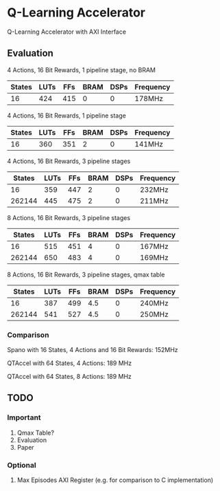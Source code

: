 # Q-Learning Accelerator

Q-Learning Accelerator with AXI Interface

## Evaluation

4 Actions, 16 Bit Rewards, 1 pipeline stage, no BRAM

| States | LUTs | FFs | BRAM | DSPs | Frequency |
| ------ | ------ | ------ | ------ | ------ | ------ |
| 16 | 424 | 415 | 0 | 0 | 178MHz |


4 Actions, 16 Bit Rewards, 1 pipeline stage

| States | LUTs | FFs | BRAM | DSPs | Frequency |
| ------ | ------ | ------ | ------ | ------ | ------ |
| 16 | 360 | 351 | 2 | 0 | 141MHz |


4 Actions, 16 Bit Rewards, 3 pipeline stages

| States | LUTs | FFs | BRAM | DSPs | Frequency |
| ------ | ------ | ------ | ------ | ------ | ------ |
| 16 | 359 | 447 | 2 | 0 | 232MHz |
| 262144 | 445 | 475 | 2 | 0 | 211MHz |

8 Actions, 16 Bit Rewards, 3 pipeline stages

| States | LUTs | FFs | BRAM | DSPs | Frequency |
| ------ | ------ | ------ | ------ | ------ | ------ |
| 16 | 515 | 451 | 4 | 0 | 167MHz |
| 262144 | 650 | 483 | 4 | 0 | 169MHz |

8 Actions, 16 Bit Rewards, 3 pipeline stages, qmax table

| States | LUTs | FFs | BRAM | DSPs | Frequency |
| ------ | ------ | ------ | ------ | ------ | ------ |
| 16 | 387 | 499 | 4.5 | 0 | 240MHz |
| 262144 | 541 | 527 | 4.5 | 0 | 250MHz |

### Comparison

Spano with 16 States, 4 Actions and 16 Bit Rewards: 152MHz

QTAccel with 64 States, 4 Actions: 189 MHz 

QTAccel with 64 States, 8 Actions: 189 MHz 

## TODO

### Important

1. Qmax Table?
2. Evaluation
3. Paper

### Optional

1. Max Episodes AXI Register (e.g. for comparison to C implementation)
